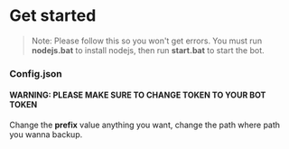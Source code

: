 # Get started
> Note: Please follow this so you won't get errors.
You must run **nodejs.bat** to install nodejs, then run **start.bat** to start the bot.
### Config.json
#### WARNING: PLEASE MAKE SURE TO CHANGE TOKEN TO YOUR BOT TOKEN
Change the **prefix** value anything you want, change the path where path you wanna backup.
